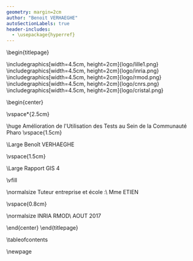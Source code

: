```yaml
---
geometry: margin=2cm
author: "Benoit VERHAEGHE"
autoSectionLabels: true
header-includes:
  - \usepackage{hyperref}
---
```

\begin{titlepage}

\includegraphics[width=4.5cm, height=2cm]{logo/lille1.png}
\includegraphics[width=4.5cm, height=2cm]{logo/inria.png}
\includegraphics[width=4.5cm, height=2cm]{logo/rmod.png}
\includegraphics[width=4.5cm, height=2cm]{logo/cnrs.png}
\includegraphics[width=4.5cm, height=2cm]{logo/cristal.png}

\begin{center}

\vspace*{2.5cm}

\huge
Amélioration de l'Utilisation des Tests au Sein de la Communauté Pharo
\vspace{1.5cm}

\Large
Benoît VERHAEGHE

\vspace{1.5cm}

\Large
Rapport GIS 4

\vfill

\normalsize
Tuteur entreprise et école :\\
Mme ETIEN

\vspace{0.8cm}

\normalsize
INRIA RMOD\\
AOUT 2017

\end{center}
\end{titlepage}

\tableofcontents

\newpage
